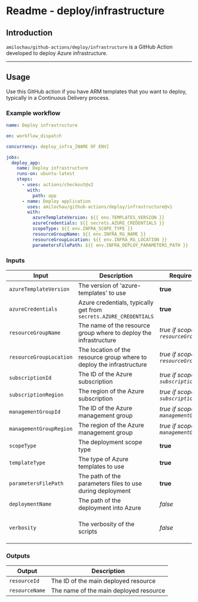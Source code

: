 # Readme - deploy/infrastructure

## Introduction

`amilochau/github-actions/deploy/infrastructure` is a GitHub Action developed to deploy Azure infrastructure.

---

## Usage

Use this GitHub action if you have ARM templates that you want to deploy, typically in a Continuous Delivery process.

### Example workflow

```yaml
name: Deploy infrastructure

on: workflow_dispatch

concurrency: deploy_infra_[NAME OF ENV]

jobs:
  deploy_app:
    name: Deploy infrastructure
    runs-on: ubuntu-latest
    steps:
      - uses: actions/checkout@v2
        with:
          path: app
      - name: Deploy application
        uses: amilochau/github-actions/deploy/infrastructure@v1
        with:
          azureTemplateVersion: ${{ env.TEMPLATES_VERSION }}
          azureCredentials: ${{ secrets.AZURE_CREDENTIALS }}
          scopeType: ${{ env.INFRA_SCOPE_TYPE }}
          resourceGroupName: ${{ env.INFRA_RG_NAME }}
          resourceGroupLocation: ${{ env.INFRA_RG_LOCATION }}
          parametersFilePath: ${{ env.INFRA_DEPLOY_PARAMETERS_PATH }}
```

### Inputs

| Input | Description | Required | Default value | Comment |
| ----- | ----------- | -------- | ------------- | ------- |
| `azureTemplateVersion` | The version of 'azure-templates' to use | **true** |
| `azureCredentials` | Azure credentials, typically get from `secrets.AZURE_CREDENTIALS` | **true** |
| `resourceGroupName` | The name of the resource group where to deploy the infrastructure | *true if scope is `resourceGroup`* |
| `resourceGroupLocation` | The location of the resource group where to deploy the infrastructure | *true if scope is `resourceGroup`* |
| `subscriptionId` | The ID of the Azure subscription | *true if scope is `subscription`* |
| `subscriptionRegion` | The region of the Azure subscription | *true if scope is `subscription`* |
| `managementGroupId` | The ID of the Azure management group | *true if scope is `managementGroup`* |
| `managementGroupRegion` | The region of the Azure management group | *true if scope is `managementGroup`* |
| `scopeType` | The deployment scope type | **true** | `resourceGroup` |
| `templateType` | The type of Azure templates to use | **true** |
| `parametersFilePath` | The path of the parameters files to use during deployment | **true** |
| `deploymentName` | The path of the deployment into Azure | *false* | `Deployment-GitHub` |
| `verbosity` | The verbosity of the scripts | *false* | `minimal` | Set to `minimal`, `normal` or `detailed` |

### Outputs

| Output | Description |
| ------ | ----------- |
| `resourceId` | The ID of the main deployed resource |
| `resourceName` | The name of the main deployed resource |

